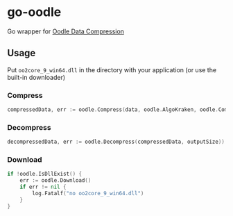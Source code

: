 # go-oodle

Go wrapper for [Oodle Data Compression](http://www.radgametools.com/oodle.htm)

## Usage

Put `oo2core_9_win64.dll` in the directory with your application (or use the built-in downloader)

### Compress
```go
compressedData, err := oodle.Compress(data, oodle.AlgoKraken, oodle.CompressionLevelOptimal3)
```

### Decompress
```go
decompressedData, err := oodle.Decompress(compressedData, outputSize))
```

### Download
```go
if !oodle.IsDllExist() {
	err := oodle.Download()
	if err != nil {
		log.Fatalf("no oo2core_9_win64.dll")
	}
}
```


